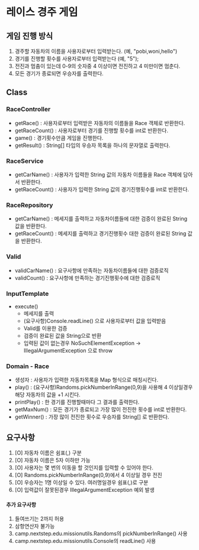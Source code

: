 # 레이스 경주 게임

## 게임 진행 방식
1. 경주할 자동차의 이름을 사용자로부터 입력받는다. (예, "pobi,woni,hello")
2. 경기를 진행할 횟수를 사용자로부터 입력받는다 (예, "5");
3. 전진과 멈춤이 있는데 0-9의 숫자중 4 이상이면 전진하고 4 미만이면 멈춘다.
4. 모든 경기가 종료되면 우승자를 출력한다.

## Class

### RaceController
- getRace() : 사용자로부터 입력받은 자동차의 이름들을 Race 객체로 반환한다.
- getRaceCount() : 사용자로부터 경기를 진행할 횟수를 int로 반환한다.
- game() : 경기횟수만큼 게임을 진행한다.
- getResult() : String[] 타입의 우승자 목록을 하나의 문자열로 출력한다.

### RaceService
- getCarName() : 사용자가 입력한 String 값의 자동차 이름들을 Race 객체에 담아서 반환한다.
- getRaceCount() : 사용자가 입력한 String 값의 경기진행횟수를 int로 반환한다.

### RaceRepository
- getCarName() : 메세지를 출력하고 자동차이름들에 대한 검증이 완료된 String 값을 반환한다.
- getRaceCount() : 메세지를 출력하고 경기진행횟수 대한 검증이 완료된 String 값을 반환한다.

### Valid
- validCarName() : 요구사항에 만족하는 자동차이름들에 대한 검증로직
- validCount() : 요구사항에 만족하는 경기진행횟수에 대한 검증로직

### InputTemplate
- execute() 
  - 메세지를 출력
  - (요구사항)Console.readLine() 으로 사용자로부터 값을 입력받음
  - Valid를 이용한 검증
  - 검증이 완료된 값을 String으로 반환
  - 입력된 값이 없는경우 NoSuchElementException -> IllegalArgumentException 으로 throw

### Domain - Race
- 생성자 : 사용자가 입력한 자동차목록을 Map 형식으로 매칭시킨다.
- play() : (요구사항)Randoms.pickNumberInRange(0,9)을 사용해 4 이상일경우 해당 자동차의 값을 +1 시킨다.
- printPlay() : 한 경기를 진행할때마다 그 결과를 출력한다.
- getMaxNum() : 모든 경기가 종료되고 가장 많이 전진한 횟수를 int로 반환한다.
- getWinner() : 가장 많이 전진한 횟수로 우승자를 String[] 로 반환한다.


## 요구사항
1. [O] 자동차 이름은 쉼표(,) 구분
2. [O] 자동차 이름은 5자 이하만 가능
3. [O] 사용자는 몇 번의 이동을 할 것인지를 입력할 수 있어야 한다. 
4. [O] Randoms.pickNumberInRange(0,9)에서 4 이상일 경우 전진
5. [O] 우승자는 1명 이상일 수 있다. 여러명일경우 쉼표(,)로 구분
6. [O] 입력값이 잘못된경우 IllegalArgumentException 예외 발생

#### 추가 요구사항
1. 들여쓰기는 2까지 허용
2. 삼항연산자 불가능
3. camp.nextstep.edu.missionutils.Randoms의 pickNumberInRange() 사용
4. camp.nextstep.edu.missionutils.Console의 readLine() 사용


